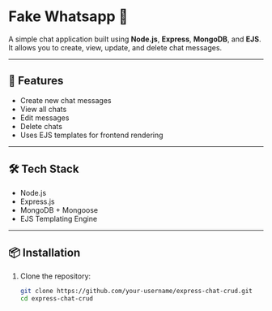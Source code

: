# Fake Whatsapp 💬

A simple chat application built using **Node.js**, **Express**, **MongoDB**, and **EJS**.  
It allows you to create, view, update, and delete chat messages.

---

## 🚀 Features

- Create new chat messages
- View all chats
- Edit messages
- Delete chats
- Uses EJS templates for frontend rendering

---

## 🛠 Tech Stack

- Node.js
- Express.js
- MongoDB + Mongoose
- EJS Templating Engine

---

## 📦 Installation

1. Clone the repository:
   ```bash
   git clone https://github.com/your-username/express-chat-crud.git
   cd express-chat-crud
